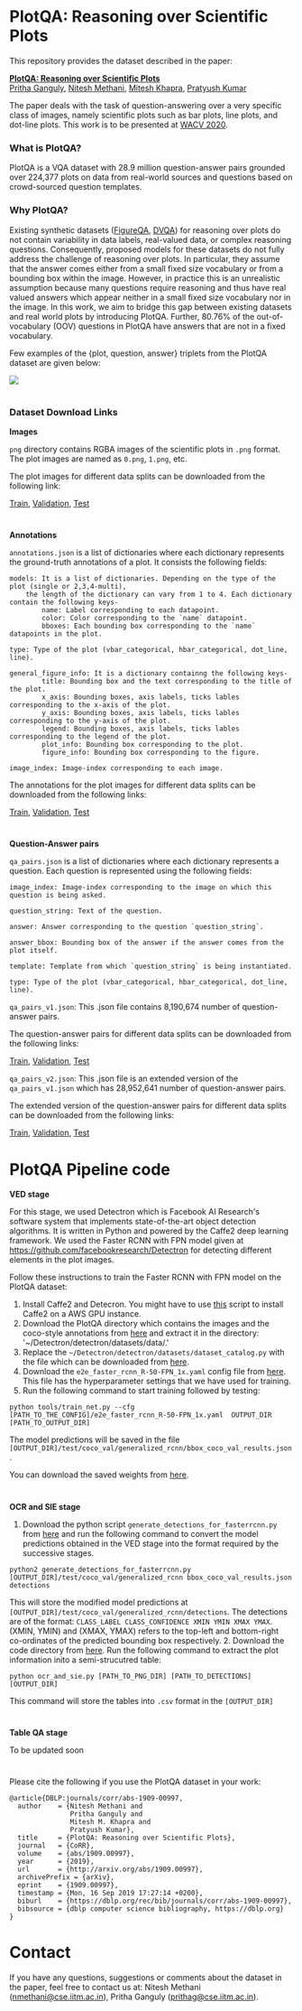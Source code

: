 
# PlotQA: Reasoning over Scientific Plots

<!--
This repository provides the PlotQA dataset which deals with the task of question-answering over a very specific class of images, namely scientific plots such as bar plots, line plots, and dot-line plots. This work is to be presented at <a href="https://wacv20.wacv.net/" target="_blank">WACV 2020</a>.
-->

This repository provides the dataset described in the paper:

**[PlotQA: Reasoning over Scientific Plots](https://arxiv.org/pdf/1909.00997.pdf)**
 <br>
 <a href="https://gangulypritha.github.io/" target="_blank">Pritha Ganguly</a>,
 <a href="https://niteshmethani.github.io/" target="_blank">Nitesh Methani</a>,
 <a href="https://www.cse.iitm.ac.in/~miteshk/" target="_blank">Mitesh Khapra</a>,
 <a href="http://www.cse.iitm.ac.in/~pratyush/" target="_blank">Pratyush Kumar</a>


The paper deals with the task of question-answering over a very specific class of images, namely scientific plots such as bar plots, line plots, and dot-line plots. This work is to be presented at <a href="https://wacv20.wacv.net/" target="_blank">WACV 2020</a>.



### What is PlotQA?
PlotQA is a VQA dataset with 28.9 million question-answer pairs grounded over 224,377 plots on data from real-world sources and questions based on crowd-sourced question templates. 

### Why PlotQA?
Existing synthetic datasets ([FigureQA](https://arxiv.org/pdf/1710.07300.pdf), [DVQA](https://arxiv.org/pdf/1801.08163.pdf)) for reasoning over plots do not contain variability in data labels, real-valued data, or complex reasoning questions. Consequently, proposed models for these datasets do not fully address the challenge of reasoning over plots. In particular, they assume that the answer comes either from a small fixed size vocabulary or from a bounding box within the image. However, in practice this is an unrealistic assumption because many questions require reasoning and thus have real valued answers which appear neither in a small fixed size vocabulary nor in the image. In this work, we aim to bridge this gap between existing datasets and real world plots by introducing PlotQA. Further, 80.76% of the out-of-vocabulary (OOV) questions in PlotQA have answers that are not in a fixed vocabulary.

<!-- To know more about PlotQA, read our full paper [here](https://arxiv.org/pdf/1909.00997.pdf). -->

Few examples of the {plot, question, answer} triplets from the PlotQA dataset are given below:

<p float="center">
	<!--- <img src="images/sample_images.png" width="400" /> --->
	<img src="images/sample_images.png" />
</p>

#

### Dataset Download Links

**Images**

`png` directory contains RGBA images of the scientific plots in `.png` format. The plot images are named as `0.png`, `1.png`, etc.

The plot images for different data splits can be downloaded from the following link:

[Train](https://drive.google.com/file/d/1AYuaPX-Lx7T0GZvnsPgN11Twq2FZbWXL/view?usp=sharing), [Validation](https://drive.google.com/file/d/1i74NRCEb-x44xqzAovuglex5d583qeiF/view?usp=sharing), [Test](https://drive.google.com/file/d/1D_WPUy91vOrFl6cJUkE55n3ZuB6Qrc4u/view?usp=sharing)

#
**Annotations**

`annotations.json` is a list of dictionaries where each dictionary represents the ground-truth annotations of a plot.
It consists the following fields:
```
models: It is a list of dictionaries. Depending on the type of the plot (single or 2,3,4-multi), 
	the length of the dictionary can vary from 1 to 4. Each dictionary contain the following keys-
		name: Label corresponding to each datapoint.
		color: Color corresponding to the `name` datapoint.
		bboxes: Each bounding box corresponding to the `name` datapoints in the plot.

type: Type of the plot (vbar_categorical, hbar_categorical, dot_line, line).

general_figure_info: It is a dictionary containng the following keys-
		title: Bounding box and the text corresponding to the title of the plot.
		x_axis: Bounding boxes, axis labels, ticks lables corresponding to the x-axis of the plot.
		y_axis: Bounding boxes, axis labels, ticks lables corresponding to the y-axis of the plot.
		legend: Bounding boxes, axis labels, ticks lables corresponding to the legend of the plot.
		plot_info: Bounding box corresponding to the plot.
		figure_info: Bounding box corresponding to the figure.
	
image_index: Image-index corresponding to each image.
```

The annotations for the plot images for different data splits can be downloaded from the following links:

[Train](https://drive.google.com/file/d/1VzWwxBVrlep17BGZU17GpLuGpwjyWbzq/view?usp=sharing), [Validation](https://drive.google.com/file/d/1CCp1tvMd62LfBrWa6pRdb1lpg68A2yFw/view?usp=sharing), [Test](https://drive.google.com/file/d/1ikiPqkDgxNilYsU5hbK03T4_x2eDmopP/view?usp=sharing)

#
**Question-Answer pairs**

`qa_pairs.json` is a list of dictionaries where each dictionary represents a question. Each question is represented using the following fields:
```
image_index: Image-index corresponding to the image on which this question is being asked.

question_string: Text of the question.

answer: Answer corresponding to the question `question_string`.

answer_bbox: Bounding box of the answer if the answer comes from the plot itself.

template: Template from which `question_string` is being instantiated.

type: Type of the plot (vbar_categorical, hbar_categorical, dot_line, line).
```

`qa_pairs_v1.json`: This .json file contains 8,190,674 number of question-answer pairs. 

The question-answer pairs for different data splits can be downloaded from the following links:

[Train](https://drive.google.com/file/d/1bBSUutd-Die27ZH3QTMVhBjW9l5hAwrr/view?usp=sharing), [Validation](https://drive.google.com/file/d/1yUjF_9Jgx720Kffef4_JDRt7lTHQZlKH/view?usp=sharing), [Test](https://drive.google.com/file/d/1pKujAjE4yMpSJ8gEQWIxdEyGkorJHeFm/view?usp=sharing)

`qa_pairs_v2.json`: This .json file is an extended version of the `qa_pairs_v1.json` which has 28,952,641 number of question-answer pairs.

The extended version of the question-answer pairs for different data splits can be downloaded from the following links:

[Train](https://drive.google.com/file/d/1UNvkdq1YJD_ne6D3zbWtoQij37AtfpNp/view?usp=sharing), [Validation](https://drive.google.com/file/d/1y9RwXSye2hnX0e2IlfSK34ESbeVblhH_/view?usp=sharing), [Test](https://drive.google.com/file/d/1OQBkoe_dpvFs-jnWAdRdxzh1-hgNd9bO/view?usp=sharing)

#
# PlotQA Pipeline code
**VED stage**

For this stage, we used Detectron which is Facebook AI Research's software system that implements state-of-the-art object detection algorithms. It is written in Python and powered by the Caffe2 deep learning framework. We used the Faster RCNN with FPN model given at https://github.com/facebookresearch/Detectron for detecting different elements in the plot images.

Follow these instructions to train the Faster RCNN with FPN model on the PlotQA dataset:
1. Install Caffe2 and Detecron. You might have to use [this](https://drive.google.com/file/d/1uk8qqzcvLV7fWQ6EcavVBb0BYXxPGf5U/view?usp=sharing) script to install Caffe2 on a AWS GPU instance.
2. Download the PlotQA directory which contains the images and the coco-style annotations from [here](https://drive.google.com/drive/folders/15bWhzXxAN4WsXn4p37t_GYABb1F52nQw?usp=sharing) and extract it in the directory: '~/Detectron/detectron/datasets/data/.'
3. Replace the `~/Detectron/detectron/datasets/dataset_catalog.py` with the file which can be downloaded from [here](https://drive.google.com/file/d/1rbhiS-Q6-pHyPkdngDRKtZz51f6HA1AZ/view?usp=sharing).
4. Download the `e2e_faster_rcnn_R-50-FPN_1x.yaml` config file from [here](https://drive.google.com/file/d/1uv7EGLeAixkKseZZLBnLTikG2xmXZpRu/view?usp=sharing). This file has the hyperparameter settings that we have used for training.
5. Run the following command to start training followed by testing:
```
python tools/train_net.py --cfg [PATH_TO_THE_CONFIG]/e2e_faster_rcnn_R-50-FPN_1x.yaml  OUTPUT_DIR [PATH_TO_OUTPUT_DIR]
```
The model predictions will be saved in the file `[OUTPUT_DIR]/test/coco_val/generalized_rcnn/bbox_coco_val_results.json`.

You can download the saved weights from [here](https://drive.google.com/drive/folders/1P00jD-WFg_RBissIPmuWEWct3xoM3mgU?usp=sharing).

#
**OCR and SIE stage**

1. Download the python script `generate_detections_for_fasterrcnn.py` from [here](https://drive.google.com/file/d/1TQ4F0rDB8tL32wBUdhkAY0ZuuMav1mnR/view?usp=sharing) and run the following command to convert the model predictions obtained in the VED stage into the format required by the successive stages.
```
python2 generate_detections_for_fasterrcnn.py [OUTPUT_DIR]/test/coco_val/generalized_rcnn bbox_coco_val_results.json detections
```
This will store the modified model predictions at `[OUTPUT_DIR]/test/coco_val/generalized_rcnn/detections`. The detections are of the format: `CLASS_LABEL CLASS_CONFIDENCE XMIN YMIN XMAX YMAX`. (XMIN, YMIN) and (XMAX, YMAX) refers to the top-left and bottom-right co-ordinates of the predicted bounding box respectively.
2. Download the code directory from [here](https://drive.google.com/drive/folders/1cuvFdPVUI1IKx25g56mt5F0FeS_ai4XV?usp=sharing). Run the following command to extract the plot information inito a semi-strucutred table:
```
python ocr_and_sie.py [PATH_TO_PNG_DIR] [PATH_TO_DETECTIONS] [OUTPUT_DIR]
```
This command will store the tables into `.csv` format in the `[OUTPUT_DIR]`

#
**Table QA stage**

To be updated soon

#
Please cite the following if you use the PlotQA dataset in your work:
```
@article{DBLP:journals/corr/abs-1909-00997,
  author    = {Nitesh Methani and
               Pritha Ganguly and
               Mitesh M. Khapra and
               Pratyush Kumar},
  title     = {PlotQA: Reasoning over Scientific Plots},
  journal   = {CoRR},
  volume    = {abs/1909.00997},
  year      = {2019},
  url       = {http://arxiv.org/abs/1909.00997},
  archivePrefix = {arXiv},
  eprint    = {1909.00997},
  timestamp = {Mon, 16 Sep 2019 17:27:14 +0200},
  biburl    = {https://dblp.org/rec/bib/journals/corr/abs-1909-00997},
  bibsource = {dblp computer science bibliography, https://dblp.org}
}
```

#
# Contact
If you have any questions, suggestions or comments about the dataset in the paper, feel free to contact us at:
Nitesh Methani (nmethani@cse.iitm.ac.in), Pritha Ganguly (prithag@cse.iitm.ac.in).

<!---
The annotations expand to about 800 MB.

Please cite the following if you use the PlotQA dataset in your work:
```
@inproceedings{kafle2018dvqa,
  title={DVQA: Understanding Data Visualizations via Question Answering},
  author={Kafle, Kushal and Cohen, Scott and Price, Brian and Kanan, Christopher},
  booktitle={CVPR},
  year={2018}
}
```
--->

